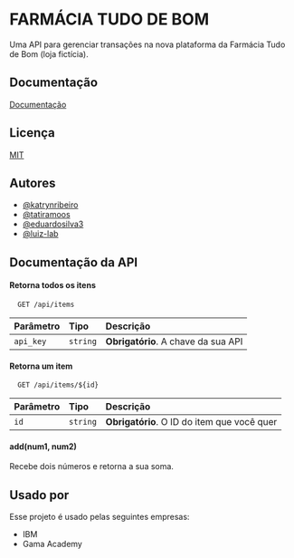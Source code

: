 # FARMÁCIA TUDO DE BOM

Uma API para gerenciar transações na nova plataforma da Farmácia Tudo de Bom (loja fictícia).


## Documentação

[Documentação](https://link-da-documentação)


## Licença

[MIT](https://choosealicense.com/licenses/mit/)


## Autores

- [@katrynribeiro](https://www.github.com/katrynribeiro)
- [@tatiramoos](https://www.github.com/tatiramoos)
- [@eduardosilva3](https://www.github.com/eduardosilva3)
- [@luiz-lab](https://www.github.com/luiz-lab)


## Documentação da API

#### Retorna todos os itens

```http
  GET /api/items
```

| Parâmetro   | Tipo       | Descrição                           |
| :---------- | :--------- | :---------------------------------- |
| `api_key` | `string` | **Obrigatório**. A chave da sua API |

#### Retorna um item

```http
  GET /api/items/${id}
```

| Parâmetro   | Tipo       | Descrição                                   |
| :---------- | :--------- | :------------------------------------------ |
| `id`      | `string` | **Obrigatório**. O ID do item que você quer |

#### add(num1, num2)

Recebe dois números e retorna a sua soma.


## Usado por

Esse projeto é usado pelas seguintes empresas:

- IBM
- Gama Academy

